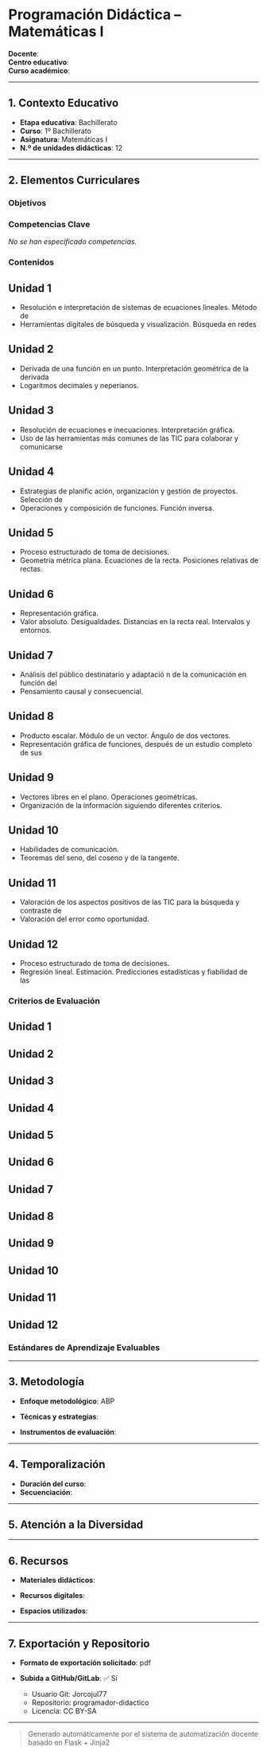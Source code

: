 # Programación Didáctica – Matemáticas I

**Docente**:   
**Centro educativo**:   
**Curso académico**:   

---

## 1. Contexto Educativo

- **Etapa educativa**: Bachillerato
- **Curso**: 1º Bachillerato
- **Asignatura**: Matemáticas I
- **N.º de unidades didácticas**: 12

---

## 2. Elementos Curriculares

### Objetivos


### Competencias Clave

_No se han especificado competencias._


### Contenidos
## Unidad 1
- Resolución e interpretación de sistemas de ecuaciones lineales. Método de
- Herramientas digitales de búsqueda y visualización. Búsqueda en redes

## Unidad 2
- Derivada de una función en un punto. Interpretación geométrica de la derivada
- Logaritmos decimales y neperianos.

## Unidad 3
- Resolución de ecuaciones e  inecuaciones. Interpretación gráfica.
- Uso de las herramientas más comunes de las TIC para colaborar y comunicarse

## Unidad 4
- Estrategias de planific ación, organización y gestión de proyectos. Selección de
- Operaciones y composición de funciones. Función inversa.

## Unidad 5
- Proceso estructurado de toma de decisiones.
- Geometría métrica plana. Ecuaciones de la recta. Posiciones relativas de rectas.

## Unidad 6
- Representación gráfica.
- Valor absoluto. Desigualdades. Distancias en la recta real. Intervalos y entornos.

## Unidad 7
- Análisis del público destinatario y adaptació n de la comunicación en función del
- Pensamiento causal y consecuencial.

## Unidad 8
- Producto escalar. Módulo de un vector. Ángulo de dos vectores.
- Representación gráfica de funciones, después de un estudio completo de sus

## Unidad 9
- Vectores libres en el plano. Operaciones geométricas.
- Organización de la información siguiendo diferentes criterios.

## Unidad 10
- Habilidades de comunicación.
- Teoremas del seno, del coseno y de la tangente.

## Unidad 11
- Valoración de los aspectos positivos de las TIC para la búsqueda y contraste de
- Valoración del error como oportunidad.

## Unidad 12
- Proceso estructurado de toma de decisiones.
- Regresión lineal. Estimación. Predicciones estadísticas y fiabilidad de las

### Criterios de Evaluación
## Unidad 1


## Unidad 2


## Unidad 3


## Unidad 4


## Unidad 5


## Unidad 6


## Unidad 7


## Unidad 8


## Unidad 9


## Unidad 10


## Unidad 11


## Unidad 12


### Estándares de Aprendizaje Evaluables


---

## 3. Metodología

- **Enfoque metodológico**: ABP
- **Técnicas y estrategias**:  
  
- **Instrumentos de evaluación**: 

---

## 4. Temporalización

- **Duración del curso**: 
- **Secuenciación**:  
  

---

## 5. Atención a la Diversidad



---

## 6. Recursos

- **Materiales didácticos**:  
  
- **Recursos digitales**:  
  
- **Espacios utilizados**: 

---

## 7. Exportación y Repositorio

- **Formato de exportación solicitado**: pdf
- **Subida a GitHub/GitLab**: ✅ Sí

  - Usuario Git: Jorcojul77
  - Repositorio: programador-didactico
  - Licencia: CC BY-SA


---

> Generado automáticamente por el sistema de automatización docente basado en Flask + Jinja2